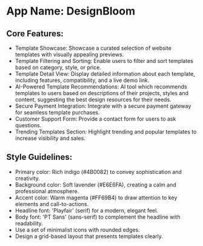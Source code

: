 # **App Name**: DesignBloom

## Core Features:

- Template Showcase: Showcase a curated selection of website templates with visually appealing previews.
- Template Filtering and Sorting: Enable users to filter and sort templates based on category, style, or price.
- Template Detail View: Display detailed information about each template, including features, compatibility, and a live demo link.
- AI-Powered Template Recommendations: AI tool which recommends templates to users based on descriptions of their projects, styles and content, suggesting the best design resources for their needs.
- Secure Payment Integration: Integrate with a secure payment gateway for seamless template purchases.
- Customer Support Form: Provide a contact form for users to ask questions.
- Trending Templates Section: Highlight trending and popular templates to increase visibility and sales.

## Style Guidelines:

- Primary color: Rich indigo (#4B0082) to convey sophistication and creativity.
- Background color: Soft lavender (#E6E6FA), creating a calm and professional atmosphere.
- Accent color: Warm magenta (#FF69B4) to draw attention to key elements and call-to-actions.
- Headline font: 'Playfair' (serif) for a modern, elegant feel.
- Body font: 'PT Sans' (sans-serif) to complement the headline with readability.
- Use a set of minimalist icons with rounded edges.
- Design a grid-based layout that presents templates clearly.